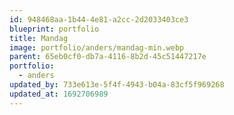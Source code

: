 ```yaml
---
id: 948468aa-1b44-4e81-a2cc-2d2033403ce3
blueprint: portfolio
title: Mandag
image: portfolio/anders/mandag-min.webp
parent: 65eb0cf0-db7a-4116-8b2d-45c51447217e
portfolio:
  - anders
updated_by: 733e613e-5f4f-4943-b04a-83cf5f969268
updated_at: 1692706989
---
```

